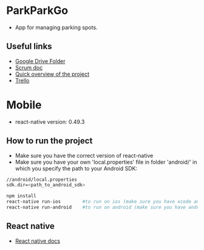 # ParkParkGo
- App for managing parking spots.

## Useful links
- [Google Drive Folder](https://drive.google.com/drive/folders/0BzIj9OP0nFsiWFZRLTBWRXBIaHM)
- [Scrum doc](https://docs.google.com/document/d/1NuV0lXO9MCo4x0hgRq79NGo2HFuqDvTD0V78DZiRk4Y/edit?usp=sharing)
- [Quick overview of the project](https://docs.google.com/document/d/1jeNZZJZ_xI09UGY28OmVWzfT863f282RWcTFnfrs9hQ/edit?usp=sharing)
- [Trello](https://trello.com/avocado39)

# Mobile
- react-native version: 0.49.3

## How to run the project
- Make sure you have the correct version of react-native
- Make sure you have your own 'local.properties' file in folder 'android/' in which you specify the path to your Android SDK: 
```bash
//android/local.properties
sdk.dir=<path_to_android_sdk>
```
```bash
npm install
react-native run-ios        #to run on ios (make sure you have xcode and xcode command tools
react-native run-android    #to run on android (make sure you have android studio and adb running
```

## React native
- [React native docs](http://facebook.github.io/react-native/docs/getting-started.html)

